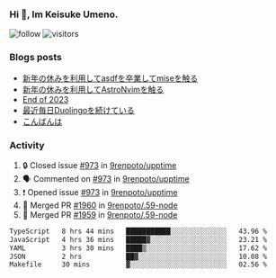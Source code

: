### Hi 👋, Im Keisuke Umeno.

<!--
**9renpoto/9renpoto** is a ✨ _special_ ✨ repository because its `README.md` (this file) appears on your GitHub profile.

Here are some ideas to get you started:

- 🔭 I’m currently working on ...
- 🌱 I’m currently learning ...
- 👯 I’m looking to collaborate on ...
- 🤔 I’m looking for help with ...
- 💬 Ask me about ...
- 📫 How to reach me: ...
- 😄 Pronouns: ...
- ⚡ Fun fact: ...
-->

![follow](https://img.shields.io/github/followers/9renpoto?label=Follow&style=social)
![visitors](https://komarev.com/ghpvc/?username=9renpoto&label=Profile%20views&color=0e75b6&style=flat)

### Blogs posts

<!-- BLOG-POST-LIST:START -->
- [新年の休みを利用してasdfを卒業してmiseを触る](https://9renpoto.win/entry/2024/01/07/mise)
- [新年の休みを利用してAstroNvimを触る](https://9renpoto.win/entry/2024/01/03/new-year-holidays)
- [End of 2023](https://9renpoto.win/entry/2023/12/31/end)
- [最近毎日Duolingoを続けている](https://9renpoto.win/entry/2023/12/05/duolingo)
- [こんばんは](https://sizu.me/9renpoto/posts/5a0i98779w97)
<!-- BLOG-POST-LIST:END -->

### Activity

<!--START_SECTION:activity-->
1. 🔒 Closed issue [#973](https://github.com/9renpoto/upptime/issues/973) in [9renpoto/upptime](https://github.com/9renpoto/upptime)
2. 🗣 Commented on [#973](https://github.com/9renpoto/upptime/issues/973#issuecomment-1886082118) in [9renpoto/upptime](https://github.com/9renpoto/upptime)
3. ❗ Opened issue [#973](https://github.com/9renpoto/upptime/issues/973) in [9renpoto/upptime](https://github.com/9renpoto/upptime)
4. 🎉 Merged PR [#1960](https://github.com/9renpoto/.59-node/pull/1960) in [9renpoto/.59-node](https://github.com/9renpoto/.59-node)
5. 🎉 Merged PR [#1959](https://github.com/9renpoto/.59-node/pull/1959) in [9renpoto/.59-node](https://github.com/9renpoto/.59-node)
<!--END_SECTION:activity-->

<!--START_SECTION:waka-->

```txt
TypeScript   8 hrs 44 mins   ███████████░░░░░░░░░░░░░░   43.96 %
JavaScript   4 hrs 36 mins   █████▓░░░░░░░░░░░░░░░░░░░   23.21 %
YAML         3 hrs 30 mins   ████▒░░░░░░░░░░░░░░░░░░░░   17.62 %
JSON         2 hrs           ██▓░░░░░░░░░░░░░░░░░░░░░░   10.08 %
Makefile     30 mins         ▓░░░░░░░░░░░░░░░░░░░░░░░░   02.56 %
```

<!--END_SECTION:waka-->
